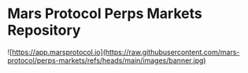 # Mars Protocol Perps Markets Repository

![https://app.marsprotocol.io](https://raw.githubusercontent.com/mars-protocol/perps-markets/refs/heads/main/images/banner.jpg)
